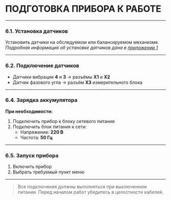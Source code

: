 # **ПОДГОТОВКА ПРИБОРА К РАБОТЕ**

---

### 6.1. Установка датчиков  
Установить датчики на обследуемом или балансируемом механизме.  
*Подробная информация об установке датчиков дана в [приложении 1](_11_ПРИЛОЖЕНИЕ_1.md)*

---

### 6.2. Подключение датчиков  
- Датчики вибрации **4** и **3** → разъёмы **Х1** и **Х2**  
- Датчик фазового угла → разъём **Х3** измерительного блока  

---

### 6.4. Зарядка аккумулятора  
**При необходимости:**  
1. Подключить прибор к блоку сетевого питания  
2. Подключить блок питания к сети:  
   - Напряжение: **220 В**  
   - Частота: **50 Гц**  

---

### 6.5. Запуск прибора  
1. Включить прибор  
2. Выбрать требуемый пункт меню  

---

> Все подключения должны выполняться при выключенном питании. Перед началом работ убедитесь в целостности кабелей.